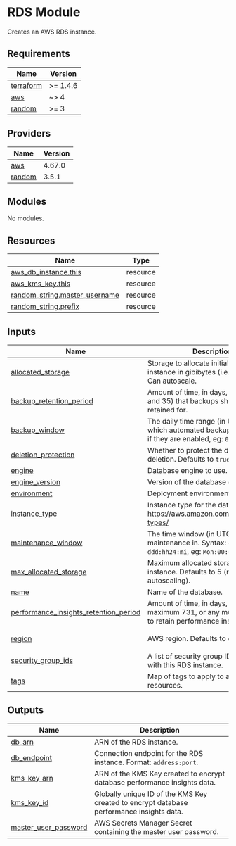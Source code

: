 # RDS Module

Creates an AWS RDS instance.

<!-- BEGINNING OF PRE-COMMIT-TERRAFORM DOCS HOOK -->
## Requirements

| Name | Version |
|------|---------|
| <a name="requirement_terraform"></a> [terraform](#requirement\_terraform) | >= 1.4.6 |
| <a name="requirement_aws"></a> [aws](#requirement\_aws) | ~> 4 |
| <a name="requirement_random"></a> [random](#requirement\_random) | >= 3 |

## Providers

| Name | Version |
|------|---------|
| <a name="provider_aws"></a> [aws](#provider\_aws) | 4.67.0 |
| <a name="provider_random"></a> [random](#provider\_random) | 3.5.1 |

## Modules

No modules.

## Resources

| Name | Type |
|------|------|
| [aws_db_instance.this](https://registry.terraform.io/providers/hashicorp/aws/latest/docs/resources/db_instance) | resource |
| [aws_kms_key.this](https://registry.terraform.io/providers/hashicorp/aws/latest/docs/resources/kms_key) | resource |
| [random_string.master_username](https://registry.terraform.io/providers/hashicorp/random/latest/docs/resources/string) | resource |
| [random_string.prefix](https://registry.terraform.io/providers/hashicorp/random/latest/docs/resources/string) | resource |

## Inputs

| Name | Description | Type | Default | Required |
|------|-------------|------|---------|:--------:|
| <a name="input_allocated_storage"></a> [allocated\_storage](#input\_allocated\_storage) | Storage to allocate initially to the instance in gibibytes (i.e. 2^30 bytes). Can autoscale. | `number` | `5` | no |
| <a name="input_backup_retention_period"></a> [backup\_retention\_period](#input\_backup\_retention\_period) | Amount of time, in days, (between 0 and 35) that backups should be retained for. | `number` | `30` | no |
| <a name="input_backup_window"></a> [backup\_window](#input\_backup\_window) | The daily time range (in UTC) during which automated backups are created if they are enabled, eg: `09:46-10:16` | `string` | n/a | yes |
| <a name="input_deletion_protection"></a> [deletion\_protection](#input\_deletion\_protection) | Whether to protect the database from deletion. Defaults to `true`. | `bool` | `true` | no |
| <a name="input_engine"></a> [engine](#input\_engine) | Database engine to use. | `string` | n/a | yes |
| <a name="input_engine_version"></a> [engine\_version](#input\_engine\_version) | Version of the database engine to use. | `string` | n/a | yes |
| <a name="input_environment"></a> [environment](#input\_environment) | Deployment environment. | `string` | n/a | yes |
| <a name="input_instance_type"></a> [instance\_type](#input\_instance\_type) | Instance type for the database. See https://aws.amazon.com/rds/instance-types/ | `string` | n/a | yes |
| <a name="input_maintenance_window"></a> [maintenance\_window](#input\_maintenance\_window) | The time window (in UTC) to perform maintenance in. Syntax: `ddd:hh24:mi-ddd:hh24:mi`, eg: `Mon:00:00-Mon:01:30`. | `string` | n/a | yes |
| <a name="input_max_allocated_storage"></a> [max\_allocated\_storage](#input\_max\_allocated\_storage) | Maximum allocated storage for the instance. Defaults to 5 (no autoscaling). | `number` | `5` | no |
| <a name="input_name"></a> [name](#input\_name) | Name of the database. | `string` | n/a | yes |
| <a name="input_performance_insights_retention_period"></a> [performance\_insights\_retention\_period](#input\_performance\_insights\_retention\_period) | Amount of time, in days, (minimum 7, maximum 731, or any multiple of 31) to retain performance insights data. | `number` | `31` | no |
| <a name="input_region"></a> [region](#input\_region) | AWS region. Defaults to `eu-west-2`. | `string` | `"eu-west-2"` | no |
| <a name="input_security_group_ids"></a> [security\_group\_ids](#input\_security\_group\_ids) | A list of security group IDs to associate with this RDS instance. | `list(string)` | `null` | no |
| <a name="input_tags"></a> [tags](#input\_tags) | Map of tags to apply to all taggable resources. | `map(string)` | `{}` | no |

## Outputs

| Name | Description |
|------|-------------|
| <a name="output_db_arn"></a> [db\_arn](#output\_db\_arn) | ARN of the RDS instance. |
| <a name="output_db_endpoint"></a> [db\_endpoint](#output\_db\_endpoint) | Connection endpoint for the RDS instance. Format: `address:port`. |
| <a name="output_kms_key_arn"></a> [kms\_key\_arn](#output\_kms\_key\_arn) | ARN of the KMS Key created to encrypt database performance insights data. |
| <a name="output_kms_key_id"></a> [kms\_key\_id](#output\_kms\_key\_id) | Globally unique ID of the KMS Key created to encrypt database performance insights data. |
| <a name="output_master_user_password"></a> [master\_user\_password](#output\_master\_user\_password) | AWS Secrets Manager Secret containing the master user password. |
<!-- END OF PRE-COMMIT-TERRAFORM DOCS HOOK -->
